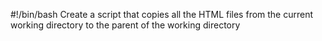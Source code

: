 #!/bin/bash
Create a script that copies all the HTML files from the current working directory to the parent of the working directory
